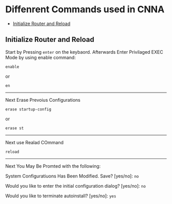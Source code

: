 # Diffenrent Commands used in CNNA
* [Initialize Router and Reload](#initialize-router-and-reload)

## Initialize Router and Reload
Start by Pressing `enter` on the keybaord. Afterwards Enter Privilaged EXEC Mode by using enable command:
```console
enable
```
or
```console
en
```
<hr/>

Next Erase Prevoius Configurations
```console
erase startup-config
```
or
```console
erase st
```
<hr/>

Next use Realad COmmand
```console
reload

```
<hr/>

Next You May Be Promted with the following:

System Configuratiuons Has Been Modified. Save? [yes/no]: `no`

Would you like to enter the initial configuration dialog? [yes/no]: `no`

Would you like to terminate autoinstall? [yes/no]: `yes`
